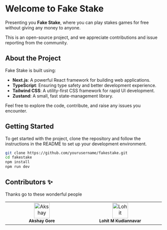 # Welcome to Fake Stake

Presenting you **Fake Stake**, where you can play stakes games for free without giving any money to anyone.

This is an open-source project, and we appreciate contributions and issue reporting from the community.

## About the Project

Fake Stake is built using:

- **Next.js**: A powerful React framework for building web applications.
- **TypeScript**: Ensuring type safety and better development experience.
- **Tailwind CSS**: A utility-first CSS framework for rapid UI development.
- **Zustand**: A small, fast state-management library.

Feel free to explore the code, contribute, and raise any issues you encounter.

## Getting Started

To get started with the project, clone the repository and follow the instructions in the README to set up your development environment.

```bash
git clone https://github.com/yourusername/fakestake.git
cd fakestake
npm install
npm run dev
```
## Contributors ✨

Thanks go to these wonderful people

<table>
  <tbody>
    <tr>
      <td align="center" valign="top" width="5%">
          <img src="https://avatars.githubusercontent.com/u/92959398?v=4" width="50px;" alt="Akshay"/>
          <br />
          <sub>
            <b>Akshay Gore</b>
          </sub>
        <br />
      </td>
            <td align="center" valign="top" width="5%">
          <img src="https://avatars.githubusercontent.com/u/83768627?v=4" width="50px;" alt="Lohit"/>
          <br />
          <sub>
            <b>Lohit M Kudlannavar</b>
          </sub>
        <br />
      </td>
    </tr>
  </tbody>
</table>
